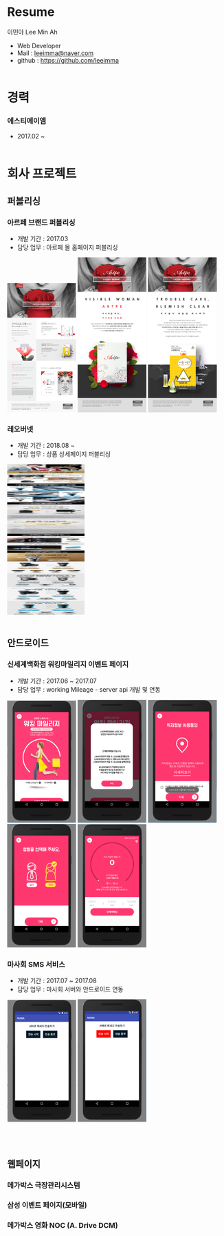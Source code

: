 # Resume

이민아 Lee Min Ah

- Web Developer
- Mail : leeimma@naver.com
- github : https://github.com/leeimma
 <br /> <br />
 
# 경력
### 에스티에이엠
* 2017.02 ~
 <br /> <br />
 
# 회사 프로젝트
## 퍼블리싱
### 아르페 브랜드 퍼블리싱
 - 개발 기간 : 2017.03
 - 담당 업무 : 아르페 몰 홈페이지 퍼블리싱
 
<img src="image/artpe/01_main.jpg" width="160"/> <img src="image/artpe/02_sub.jpg" width="160"/> <img src="image/artpe/03_sub.jpg" width="160"/> 

### 레오버넷 
 - 개발 기간 : 2018.08 ~
 - 담당 업무 : 상품 상세페이지 퍼블리싱
 
<img src="image/leoburnett/20181123_11st_mobile.jpg" width="180" height="350"/>
 <br /> <br />
 
## 안드로이드
### 신세계백화점 워킹마일리지 이벤트 페이지
 - 개발 기간 : 2017.06 ~ 2017.07
 - 담당 업무 : working Mileage - server api 개발 및 연동
 
<img src="image/working/00_sub.PNG" width="160"/> <img src="image/working/01_sub.PNG" width="160"/> <img src="image/working/02_sub.PNG" width="160"/> <img src="image/working/03_sub.PNG" width="160"/> <img src="image/working/04_sub.PNG" width="160"/> 

### 마사회 SMS 서비스 
 - 개발 기간 : 2017.07 ~ 2017.08
 - 담당 업무 : 마사회 서버와 안드로이드 연동
 
<img src="image/sms/01_main.PNG" width="160"/> <img src="image/sms/02_main.PNG" width="160"/> 

 <br /> <br />
 
 
## 웹페이지
### 메가박스 극장관리시스템

### 삼성 이벤트 페이지(모바일)

### 메가박스 영화 NOC (A. Drive DCM)


